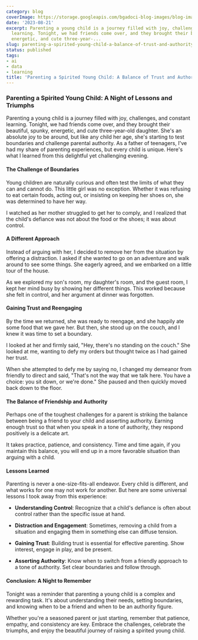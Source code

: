 ```yaml
---
category: blog
coverImage: https://storage.googleapis.com/bgadoci-blog-images/blog-images/images/blog-images/blog-post-images/ragmann22_a_pixar_style_of_a_3_year_old_girl_with_a_mad_face_3b197f96-2050-4cd5-bc6d-92605275e222.png
date: '2023-08-21'
excerpt: Parenting a young child is a journey filled with joy, challenges, and constant
  learning. Tonight, we had friends come over, and they brought their beautiful, spunky,
  energetic, and cute three-year-...
slug: parenting-a-spirited-young-child-a-balance-of-trust-and-authority
status: published
tags:
- ai
- data
- learning
title: 'Parenting a Spirited Young Child: A Balance of Trust and Authority'
---
```


### Parenting a Spirited Young Child: A Night of Lessons and Triumphs

Parenting a young child is a journey filled with joy, challenges, and constant learning. Tonight, we had friends come over, and they brought their beautiful, spunky, energetic, and cute three-year-old daughter. She's an absolute joy to be around, but like any child her age, she's starting to test boundaries and challenge parental authority. As a father of teenagers, I've had my share of parenting experiences, but every child is unique. Here's what I learned from this delightful yet challenging evening.

#### The Challenge of Boundaries

Young children are naturally curious and often test the limits of what they can and cannot do. This little girl was no exception. Whether it was refusing to eat certain foods, acting out, or insisting on keeping her shoes on, she was determined to have her way.

I watched as her mother struggled to get her to comply, and I realized that the child's defiance was not about the food or the shoes; it was about control.

#### A Different Approach

Instead of arguing with her, I decided to remove her from the situation by offering a distraction. I asked if she wanted to go on an adventure and walk around to see some things. She eagerly agreed, and we embarked on a little tour of the house.

As we explored my son's room, my daughter's room, and the guest room, I kept her mind busy by showing her different things. This worked because she felt in control, and her argument at dinner was forgotten.

#### Gaining Trust and Reengaging

By the time we returned, she was ready to reengage, and she happily ate some food that we gave her. But then, she stood up on the couch, and I knew it was time to set a boundary.

I looked at her and firmly said, "Hey, there's no standing on the couch." She looked at me, wanting to defy my orders but thought twice as I had gained her trust.

When she attempted to defy me by saying no, I changed my demeanor from friendly to direct and said, "That's not the way that we talk here. You have a choice: you sit down, or we're done." She paused and then quickly moved back down to the floor.

#### The Balance of Friendship and Authority

Perhaps one of the toughest challenges for a parent is striking the balance between being a friend to your child and asserting authority. Earning enough trust so that when you speak in a tone of authority, they respond positively is a delicate art.

It takes practice, patience, and consistency. Time and time again, if you maintain this balance, you will end up in a more favorable situation than arguing with a child.

#### Lessons Learned

Parenting is never a one-size-fits-all endeavor. Every child is different, and what works for one may not work for another. But here are some universal lessons I took away from this experience:

- **Understanding Control**: Recognize that a child's defiance is often about control rather than the specific issue at hand.


- **Distraction and Engagement**: Sometimes, removing a child from a situation and engaging them in something else can diffuse tension.


- **Gaining Trust**: Building trust is essential for effective parenting. Show interest, engage in play, and be present.


- **Asserting Authority**: Know when to switch from a friendly approach to a tone of authority. Set clear boundaries and follow through.



#### Conclusion: A Night to Remember

Tonight was a reminder that parenting a young child is a complex and rewarding task. It's about understanding their needs, setting boundaries, and knowing when to be a friend and when to be an authority figure.

Whether you're a seasoned parent or just starting, remember that patience, empathy, and consistency are key. Embrace the challenges, celebrate the triumphs, and enjoy the beautiful journey of raising a spirited young child.